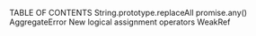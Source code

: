 
TABLE OF CONTENTS
String.prototype.replaceAll
promise.any()
AggregateError
New logical assignment operators
WeakRef
